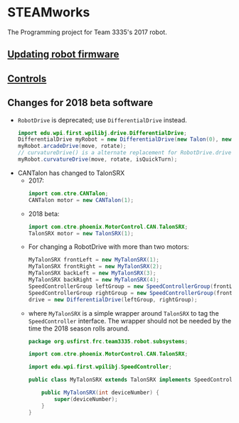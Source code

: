 # STEAMworks
The Programming project for Team 3335's 2017 robot.

## [Updating robot firmware](docs/UpdateRobot.md)

## [Controls](docs/Controls.md)

## Changes for 2018 beta software
* ```RobotDrive``` is deprecated; use ```DifferentialDrive``` instead.
    ```java
    import edu.wpi.first.wpilibj.drive.DifferentialDrive;
    DifferentialDrive myRobot = new DifferentialDrive(new Talon(0), new Talon(1));
    myRobot.arcadeDrive(move, rotate);
    // curvatureDrive() is a alternate replacement for RobotDrive.drive()
    myRobot.curvatureDrive(move, rotate, isQuickTurn);
    ```
* CANTalon has changed to TalonSRX
  * 2017:
    ```java
    import com.ctre.CANTalon;
    CANTalon motor = new CANTalon(1);
    ```
  * 2018 beta:
    ```java
    import com.ctre.phoenix.MotorControl.CAN.TalonSRX;
    TalonSRX motor = new TalonSRX(1);
    ```
  * For changing a RobotDrive with more than two motors:
    ```java
    MyTalonSRX frontLeft = new MyTalonSRX(1);
    MyTalonSRX frontRight = new MyTalonSRX(2);
    MyTalonSRX backLeft = new MyTalonSRX(3);
    MyTalonSRX backRight = new MyTalonSRX(4);
    SpeedControllerGroup leftGroup = new SpeedControllerGroup(frontLeft, backLeft);
    SpeedControllerGroup rightGroup = new SpeedControllerGroup(frontRight, backRight);
    drive = new DifferentialDrive(leftGroup, rightGroup);
    ```
  * where ```MyTalonSRX``` is a simple wrapper around ```TalonSRX``` to tag the ```SpeedController```
    interface.  The wrapper should not be needed by the time the 2018 season rolls around.
    ```java
    package org.usfirst.frc.team3335.robot.subsystems;

    import com.ctre.phoenix.MotorControl.CAN.TalonSRX;

    import edu.wpi.first.wpilibj.SpeedController;

    public class MyTalonSRX extends TalonSRX implements SpeedController {

        public MyTalonSRX(int deviceNumber) {
            super(deviceNumber);
        }
    }
    ```

